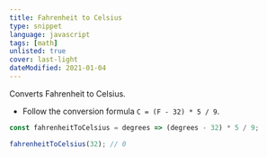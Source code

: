```yaml
---
title: Fahrenheit to Celsius
type: snippet
language: javascript
tags: [math]
unlisted: true
cover: last-light
dateModified: 2021-01-04
---
```


Converts Fahrenheit to Celsius.

- Follow the conversion formula `C = (F - 32) * 5 / 9`.

```js
const fahrenheitToCelsius = degrees => (degrees - 32) * 5 / 9;
```

```js
fahrenheitToCelsius(32); // 0
```
